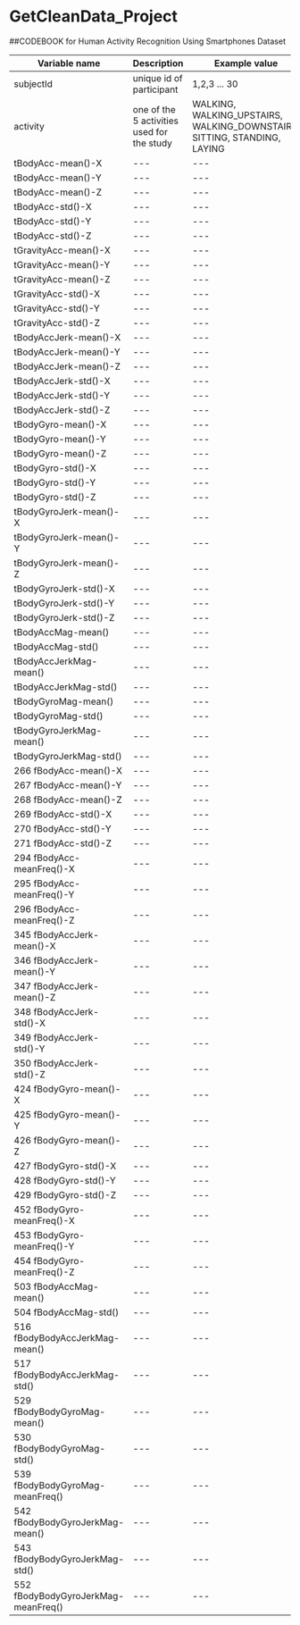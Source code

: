 GetCleanData_Project
====================

##CODEBOOK for Human Activity Recognition Using Smartphones Dataset



Variable name | Description | Example value
--- | --- | ---
subjectId | unique id of participant | 1,2,3 ... 30
activity | one of the 5 activities used for the study | WALKING, WALKING_UPSTAIRS, WALKING_DOWNSTAIRS, SITTING, STANDING, LAYING
tBodyAcc-mean()-X | --- | ---
tBodyAcc-mean()-Y | --- | ---
tBodyAcc-mean()-Z | --- | ---
tBodyAcc-std()-X | --- | ---
tBodyAcc-std()-Y | --- | ---
tBodyAcc-std()-Z | --- | ---
tGravityAcc-mean()-X | --- | ---
tGravityAcc-mean()-Y | --- | ---
tGravityAcc-mean()-Z | --- | ---
tGravityAcc-std()-X | --- | ---
tGravityAcc-std()-Y | --- | ---
tGravityAcc-std()-Z | --- | ---
tBodyAccJerk-mean()-X | --- | ---
tBodyAccJerk-mean()-Y | --- | ---
tBodyAccJerk-mean()-Z | --- | ---
tBodyAccJerk-std()-X | --- | ---
tBodyAccJerk-std()-Y | --- | ---
tBodyAccJerk-std()-Z | --- | ---
tBodyGyro-mean()-X | --- | ---
tBodyGyro-mean()-Y | --- | ---
tBodyGyro-mean()-Z | --- | ---
tBodyGyro-std()-X | --- | ---
tBodyGyro-std()-Y | --- | ---
tBodyGyro-std()-Z | --- | ---
tBodyGyroJerk-mean()-X  | --- | ---
tBodyGyroJerk-mean()-Y | --- | ---
tBodyGyroJerk-mean()-Z | --- | ---
tBodyGyroJerk-std()-X | --- | ---
tBodyGyroJerk-std()-Y | --- | ---
tBodyGyroJerk-std()-Z | --- | ---
tBodyAccMag-mean() | --- | ---
tBodyAccMag-std() | --- | ---
tBodyAccJerkMag-mean() | --- | ---
tBodyAccJerkMag-std()  | --- | ---
tBodyGyroMag-mean()  | --- | ---
tBodyGyroMag-std() | --- | ---
tBodyGyroJerkMag-mean() | --- | ---
tBodyGyroJerkMag-std() | --- | ---
266 fBodyAcc-mean()-X | --- | ---
267 fBodyAcc-mean()-Y | --- | ---
268 fBodyAcc-mean()-Z | --- | ---
269 fBodyAcc-std()-X | --- | ---
270 fBodyAcc-std()-Y | --- | ---
271 fBodyAcc-std()-Z | --- | ---
294 fBodyAcc-meanFreq()-X | --- | ---
295 fBodyAcc-meanFreq()-Y | --- | ---
296 fBodyAcc-meanFreq()-Z | --- | ---
345 fBodyAccJerk-mean()-X | --- | ---
346 fBodyAccJerk-mean()-Y | --- | ---
347 fBodyAccJerk-mean()-Z | --- | ---
348 fBodyAccJerk-std()-X | --- | ---
349 fBodyAccJerk-std()-Y | --- | ---
350 fBodyAccJerk-std()-Z | --- | ---
424 fBodyGyro-mean()-X | --- | ---
425 fBodyGyro-mean()-Y | --- | ---
426 fBodyGyro-mean()-Z | --- | ---
427 fBodyGyro-std()-X | --- | ---
428 fBodyGyro-std()-Y | --- | ---
429 fBodyGyro-std()-Z | --- | ---
452 fBodyGyro-meanFreq()-X  | --- | ---
453 fBodyGyro-meanFreq()-Y | --- | ---
454 fBodyGyro-meanFreq()-Z | --- | ---
503 fBodyAccMag-mean() | --- | ---
504 fBodyAccMag-std() | --- | ---
516 fBodyBodyAccJerkMag-mean() | --- | ---
517 fBodyBodyAccJerkMag-std() | --- | ---
529 fBodyBodyGyroMag-mean() | --- | ---
530 fBodyBodyGyroMag-std() | --- | ---
539 fBodyBodyGyroMag-meanFreq()  | --- | ---
542 fBodyBodyGyroJerkMag-mean()  | --- | ---
543 fBodyBodyGyroJerkMag-std() | --- | ---
552 fBodyBodyGyroJerkMag-meanFreq()  | --- | ---